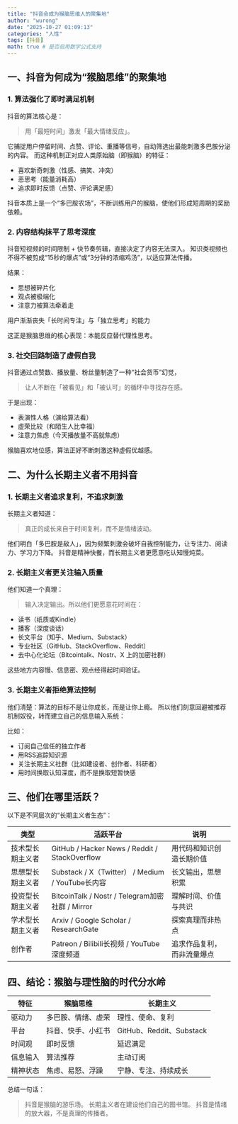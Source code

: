 ```yaml
---
title: "抖音会成为猴脑思维人的聚集地"
author: "wurong"
date: "2025-10-27 01:09:13"
categories: "人性"
tags: [抖音]
math: true # 是否启用数学公式支持
---
```


## 一、抖音为何成为“猴脑思维”的聚集地
### 1. 算法强化了即时满足机制

抖音的算法核心是：

> 用「最短时间」激发「最大情绪反应」。

它捕捉用户停留时间、点赞、评论、重播等信号，自动筛选出最能刺激多巴胺分泌的内容。
而这种机制正对应人类原始脑（即猴脑）的特征：

* 喜欢新奇刺激（性感、搞笑、冲突）
* 恶思考（能量消耗高）
* 追求即时反馈（点赞、评论满足感）

抖音本质上是一个“多巴胺农场”，不断训练用户的猴脑，使他们形成短周期的奖励依赖。

### 2. 内容结构抹平了思考深度

抖音短视频的时间限制 + 快节奏剪辑，直接决定了内容无法深入。
知识类视频也不得不被剪成“15秒的爆点”或“3分钟的浓缩鸡汤”，以适应算法传播。

结果：

* 思想被碎片化
* 观点被极端化
* 注意力被算法牵着走

用户渐渐丧失「长时间专注」与「独立思考」的能力

这正是猴脑思维的核心表现：本能反应替代理性思考。

### 3. 社交回路制造了虚假自我

抖音通过点赞数、播放量、粉丝量制造了一种“社会货币”幻觉，
> 让人不断在「被看见」和「被认可」的循环中寻找存在感。

于是出现：

* 表演性人格（演给算法看）
* 虚荣比较（和陌生人比幸福）
* 注意力焦虑（今天播放量不高就焦虑）

猴脑喜欢地位感，算法正好不断刺激这种虚假优越感。

## 二、为什么长期主义者不用抖音
### 1. 长期主义者追求复利，不追求刺激

长期主义者知道：

> 真正的成长来自于时间复利，而不是情绪波动。

他们明白「多巴胺是敌人」，因为频繁刺激会破坏自我控制能力，让专注力、阅读力、学习力下降。
抖音是精神快餐，而长期主义者更愿意吃认知慢炖菜。

### 2. 长期主义者更关注输入质量

他们知道一个真理：
> 输入决定输出。所以他们更愿意花时间在：

* 读书（纸质或Kindle）
* 播客（深度谈话）
* 长文平台（知乎、Medium、Substack）
* 专业社区（GitHub、StackOverflow、Reddit）
* 去中心化论坛（Bitcointalk、Nostr、X 上的加密社群）

这些地方内容慢、信息密、观点经得起时间验证。

### 3. 长期主义者拒绝算法控制

他们清楚：算法的目标不是让你成长，而是让你上瘾。
所以他们刻意回避被推荐机制奴役，转而建立自己的信息输入系统：

比如：

* 订阅自己信任的独立作者
* 用RSS追踪知识源
* 关注长期主义社群（比如建设者、创作者、科研者）
* 用时间换取认知深度，而不是换取短暂快感

## 三、他们在哪里活跃？

以下是不同层次的“长期主义者生态”：

| 类型       | 活跃平台                                          | 说明            |
| -------- | --------------------------------------------- | ------------- |
| 技术型长期主义者 | GitHub / Hacker News / Reddit / StackOverflow | 用代码和知识创造长期价值  |
| 思想型长期主义者 | Substack / X（Twitter） / Medium / YouTube长内容   | 长文输出，思想积累     |
| 投资型长期主义者 | BitcoinTalk / Nostr / Telegram加密社群 / Mirror   | 理解时间、价值与共识    |
| 学术型长期主义者 | Arxiv / Google Scholar / ResearchGate         | 探索真理而非热点      |
| 创作者      | Patreon / Bilibili长视频 / YouTube深度频道           | 追求作品复利，而非流量爆点 |

## 四、结论：猴脑与理性脑的时代分水岭

| 特征   | 猴脑思维      | 长期主义                   |
| ---- | --------- | ---------------------- |
| 驱动力  | 多巴胺、情绪、虚荣 | 理性、使命、复利               |
| 平台   | 抖音、快手、小红书 | GitHub、Reddit、Substack |
| 时间观  | 即时反馈      | 延迟满足                   |
| 信息输入 | 算法推荐      | 主动订阅                   |
| 精神状态 | 焦虑、易怒、浮躁  | 宁静、专注、持续成长             |


总结一句话：

> 抖音是猴脑的游乐场。
> 长期主义者在建设他们自己的图书馆。
> 抖音是情绪的放大器，不是真理的传播者。
